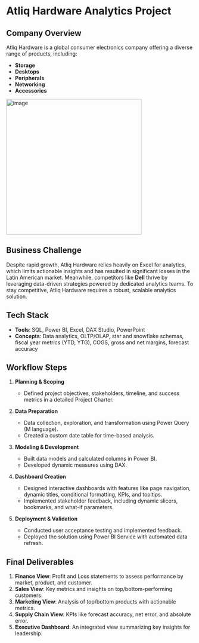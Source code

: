 # Atliq Hardware Analytics Project

## Company Overview

Atliq Hardware is a global consumer electronics company offering a diverse range of products, including:  
- **Storage**  
- **Desktops**  
- **Peripherals**  
- **Networking**  
- **Accessories**

<img width="363" alt="image" src="https://github.com/user-attachments/assets/7b110fa5-e922-45d7-b67c-21e50ca918e6">

## Business Challenge

Despite rapid growth, Atliq Hardware relies heavily on Excel for analytics, which limits actionable insights and has resulted in significant losses in the Latin American market. Meanwhile, competitors like **Dell** thrive by leveraging data-driven strategies powered by dedicated analytics teams. To stay competitive, Atliq Hardware requires a robust, scalable analytics solution.

## Tech Stack

- **Tools**: SQL, Power BI, Excel, DAX Studio, PowerPoint  
- **Concepts**: Data analytics, OLTP/OLAP, star and snowflake schemas, fiscal year metrics (YTD, YTG), COGS, gross and net margins, forecast accuracy  

## Workflow Steps

1. **Planning & Scoping**  
   - Defined project objectives, stakeholders, timeline, and success metrics in a detailed Project Charter.  

2. **Data Preparation**  
   - Data collection, exploration, and transformation using Power Query (M language).  
   - Created a custom date table for time-based analysis.  

3. **Modeling & Development**  
   - Built data models and calculated columns in Power BI.  
   - Developed dynamic measures using DAX.  

4. **Dashboard Creation**  
   - Designed interactive dashboards with features like page navigation, dynamic titles, conditional formatting, KPIs, and tooltips.  
   - Implemented stakeholder feedback, including dynamic slicers, bookmarks, and what-if parameters.  

5. **Deployment & Validation**  
   - Conducted user acceptance testing and implemented feedback.  
   - Deployed the solution using Power BI Service with automated data refresh.  

## Final Deliverables

1. **Finance View**: Profit and Loss statements to assess performance by market, product, and customer.  
2. **Sales View**: Key metrics and insights on top/bottom-performing customers.  
3. **Marketing View**: Analysis of top/bottom products with actionable metrics.  
4. **Supply Chain View**: KPIs like forecast accuracy, net error, and absolute error.  
5. **Executive Dashboard**: An integrated view summarizing key insights for leadership.  
